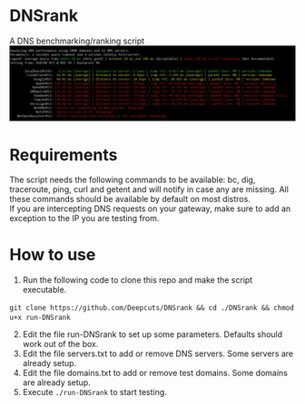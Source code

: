 # DNSrank

A DNS benchmarking/ranking script
![Preview](./preview/DNSrank-screen1.jpg)

# Requirements

The script needs the following commands to be available: bc, dig, traceroute, ping, curl and getent and will notify in case any are missing. All these commands should be available by default on most distros.<br/>
If you are intercepting DNS requests on your gateway, make sure to add an exception to the IP you are testing from.

# How to use

1. Run the following code to clone this repo and make the script executable.

`git clone https://github.com/Deepcuts/DNSrank && cd ./DNSrank && chmod u+x run-DNSrank`

2. Edit the file run-DNSrank to set up some parameters. Defaults should work out of the box.
3. Edit the file servers.txt to add or remove DNS servers. Some servers are already setup.
4. Edit the file domains.txt to add or remove test domains. Some domains are already setup.
5. Execute `./run-DNSrank` to start testing.
